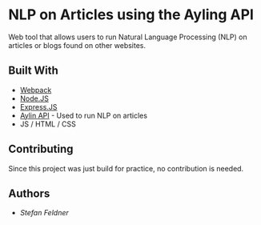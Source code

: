 # NLP on Articles using the Ayling API

Web tool that allows users to run Natural Language Processing (NLP) on articles or blogs found on other websites.


## Built With

* [Webpack](https://webpack.js.org/)
* [Node.JS](https://nodejs.org/en/)
* [Express.JS](https://expressjs.com/)
* [Aylin API](https://docs.aylien.com/) - Used to run NLP on articles
* JS / HTML / CSS


## Contributing

Since this project was just build for practice, no contribution is needed.

## Authors

* *Stefan Feldner*